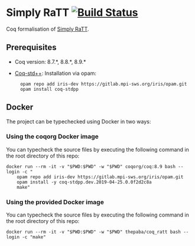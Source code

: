 # Simply RaTT [![Build Status](https://travis-ci.org/pa-ba/simply-ratt.svg?branch=master)](https://travis-ci.org/pa-ba/simply-ratt)

Coq formalisation of [Simply RaTT](https://arxiv.org/abs/1903.05879).

## Prerequisites

- Coq version: 8.7.\*, 8.8.\*, 8.9.\*

- [Coq-std++](https://gitlab.mpi-sws.org/iris/stdpp): Installation via opam:

		opam repo add iris-dev https://gitlab.mpi-sws.org/iris/opam.git
		opam install coq-stdpp

## Docker

The project can be typechecked using Docker in two ways:

### Using the coqorg Docker image

You can typecheck the source files by executing the following command
in the root directory of this repo:

	docker run --rm -it -v "$PWD:$PWD" -w "$PWD" coqorg/coq:8.9 bash --login -c "
		opam repo add iris-dev https://gitlab.mpi-sws.org/iris/opam.git
		opam install -y coq-stdpp.dev.2019-04-25.0.0f2d2c8a
		make"

### Using the provided Docker image

You can typecheck the source files by executing the following command
in the root directory of this repo:
	
	docker run --rm -it -v "$PWD:$PWD" -w "$PWD" thepaba/coq_ratt bash --login -c "make"
